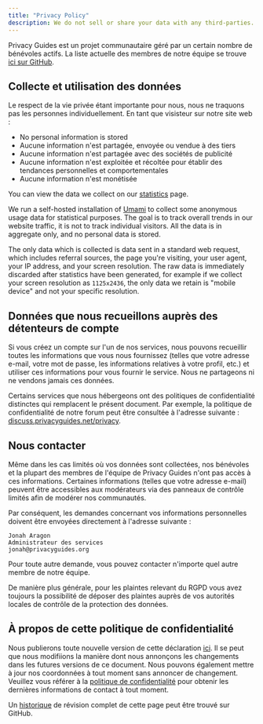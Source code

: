 ```yaml
---
title: "Privacy Policy"
description: We do not sell or share your data with any third-parties.
---
```


Privacy Guides est un projet communautaire géré par un certain nombre de bénévoles actifs. La liste actuelle des membres de notre équipe se trouve [ici sur GitHub](https://github.com/orgs/privacyguides/people).

## Collecte et utilisation des données

Le respect de la vie privée étant importante pour nous, nous ne traquons pas les personnes individuellement. En tant que visisteur sur notre site web :

- No personal information is stored
- Aucune information n'est partagée, envoyée ou vendue à des tiers
- Aucune information n'est partagée avec des sociétés de publicité
- Aucune information n'est exploitée et récoltée pour établir des tendances personnelles et comportementales
- Aucune information n'est monétisée

You can view the data we collect on our [statistics](statistics.md) page.

We run a self-hosted installation of [Umami](https://umami.is) to collect some anonymous usage data for statistical purposes. The goal is to track overall trends in our website traffic, it is not to track individual visitors. All the data is in aggregate only, and no personal data is stored.

The only data which is collected is data sent in a standard web request, which includes referral sources, the page you're visiting, your user agent, your IP address, and your screen resolution. The raw data is immediately discarded after statistics have been generated, for example if we collect your screen resolution as `1125x2436`, the only data we retain is "mobile device" and not your specific resolution.

## Données que nous recueillons auprès des détenteurs de compte

Si vous créez un compte sur l'un de nos services, nous pouvons recueillir toutes les informations que vous nous fournissez (telles que votre adresse e-mail, votre mot de passe, les informations relatives à votre profil, etc.) et utiliser ces informations pour vous fournir le service. Nous ne partageons ni ne vendons jamais ces données.

Certains services que nous hébergeons ont des politiques de confidentialité distinctes qui remplacent le présent document. Par exemple, la politique de confidentialité de notre forum peut être consultée à l'adresse suivante : [discuss.privacyguides.net/privacy](https://discuss.privacyguides.net/privacy).

## Nous contacter

Même dans les cas limités où vos données sont collectées, nos bénévoles et la plupart des membres de l'équipe de Privacy Guides n'ont pas accès à ces informations. Certaines informations (telles que votre adresse e-mail) peuvent être accessibles aux modérateurs via des panneaux de contrôle limités afin de modérer nos communautés.

Par conséquent, les demandes concernant vos informations personnelles doivent être envoyées directement à l'adresse suivante :

```text
Jonah Aragon
Administrateur des services
jonah@privacyguides.org
```

Pour toute autre demande, vous pouvez contacter n'importe quel autre membre de notre équipe.

De manière plus générale, pour les plaintes relevant du RGPD vous avez toujours la possibilité de déposer des plaintes auprès de vos autorités locales de contrôle de la protection des données.

## À propos de cette politique de confidentialité

Nous publierons toute nouvelle version de cette déclaration [ici](privacy-policy.md). Il se peut que nous modifiions la manière dont nous annonçons les changements dans les futures versions de ce document. Nous pouvons également mettre à jour nos coordonnées à tout moment sans annoncer de changement. Veuillez vous référer à la [politique de confidentialité](privacy-policy.md) pour obtenir les dernières informations de contact à tout moment.

Un [historique](https://github.com/privacyguides/privacyguides.org/commits/main/docs/about/privacy-policy.md) de révision complet de cette page peut être trouvé sur GitHub.
